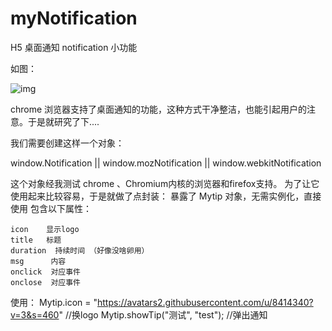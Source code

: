 # myNotification
H5 桌面通知 notification 小功能

如图：

![img](http://www.oschina.net/uploads/img/201307/10095949_a3D7.png "img")  

chrome 浏览器支持了桌面通知的功能，这种方式干净整洁，也能引起用户的注意。于是就研究了下....

我们需要创建这样一个对象：

   window.Notification || window.mozNotification || window.webkitNotification

这个对象经我测试 chrome 、Chromium内核的浏览器和firefox支持。
为了让它使用起来比较容易，于是就做了点封装：
  暴露了 Mytip 对象，无需实例化，直接使用
  包含以下属性：
  
    icon    显示logo
    title   标题
    duration  持续时间 （好像没啥卵用）
    msg      内容
    onclick  对应事件
    onclose  对应事件
  
使用：
                Mytip.icon = "https://avatars2.githubusercontent.com/u/8414340?v=3&s=460"  //换logo
		Mytip.showTip("测试", "test");  //弹出通知

